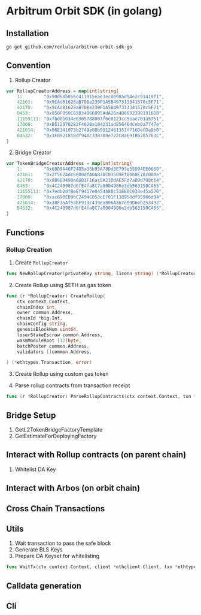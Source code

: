 # Arbitrum Orbit SDK (in golang)

## Installation

```bash
go get github.com/renlulu/arbitrum-orbit-sdk-go
```

## Convention

1. Rollup Creator

```go
var RollupCreatorAddress = map[int]string{
	1:        "0x90d68b056c411015eae3ec0b98ad94e2c91419f1",
	42161:    "0x9CAd81628aB7D8e239F1A5B497313341578c5F71",
	42170:    "0x9CAd81628aB7D8e239F1A5B497313341578c5F71",
	8453:     "0x850F050C65B34966895AdA26a4D06923901916DB",
	11155111: "0xfbd0b034e6305788007f6e0123cc5eae701a5751",
	17000:    "0xB512078282F462Ba104231ad856464Ceb0a7747e",
	421614:   "0x06E341073b2749e0Bb9912461351f716DeCDa9b0",
	84532:    "0x1E0921818df948c338380e722C8aE91Bb285763C",
}
```

2. Bridge Creator

```go
var TokenBridgeCreatorAddress = map[int]string{
	1:        "0x60D9A46F24D5a35b95A78Dd3E793e55D94EE0660",
	42161:    "0x2f5624dc8800dfA0A82AC03509Ef8bb8E7Ac000e",
	42170:    "0x8B9D9490a68B1F16ac8A21DdAE5Fd7aB9d708c14",
	8453:     "0x4C240987d6fE4fa8C7a0004986e3db563150CA55",
	11155111: "0x7edb2dfBeEf9417e0454A80c51EE0C034e45a570",
	17000:    "0xac890ED9bC2494C053cE701F138958df95966d94",
	421614:   "0x38F35Af53bF913c439eaB06A367e09D6eb253492",
	84532:    "0x4C240987d6fE4fa8C7a0004986e3db563150CA55",
}
```

## Functions

### Rollup Creation

1. Create `RollupCreator`

```go
func NewRollupCreator(privateKey string, l1conn string) (*RollupCreator, error)
```

2. Create Rollup using $ETH as gas token

```go
func (r *RollupCreator) CreateRollup(
	ctx context.Context,
    chainIndex int,
	owner common.Address,
	chainId *big.Int,
	chainConfig string,
	genesisBlockNum uint64,
	loserStakeEscrow common.Address,
	wasmModuleRoot [32]byte,
	batchPoster common.Address,
	validators []common.Address,

) (*ethtypes.Transaction, error)
```

3. Create Rollup using custom gas token

4. Parse rollup contracts from transaction receipt

```go
func (r *RollupCreator) ParseRollupContracts(ctx context.Context, txn *ethtypes.Transaction) (*bindings.RollupCreatorRollupCreated, error)
```

## Bridge Setup

1. GetL2TokenBridgeFactoryTemplate
2. GetEstimateForDeployingFactory

## Interact with Rollup contracts (on parent chain)

1. Whitelist DA Key

## Interact with Arbos (on orbit chain)

## Cross Chain Transactions

## Utils

1. Wait transaction to pass the safe block
2. Generate BLS Keys
3. Prepare DA Keyset for whitelisting

```go
func WaitTx(ctx context.Context, client *ethclient.Client, txn *ethtypes.Transaction, waitForSafePoll bool) error
```

## Calldata generation

## Cli